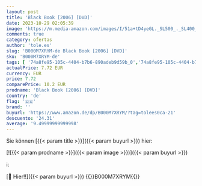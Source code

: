 ```yaml
---
layout: post
title: 'Black Book [2006] [DVD]'
date: 2023-10-29 02:05:39
image: 'https://m.media-amazon.com/images/I/51a+tD4yeGL._SL500_._SL400_.jpg'
comments: true
category: ofertas
author: 'tole.es'
slug: 'B000M7XRYM-de Black Book [2006] [DVD]'
sku: 'B000M7XRYM-de'
tags: [ '74a8fe95-105c-4404-b7b6-890adeb9d59b_0','74a8fe95-105c-4404-b7b6-890adeb9d59b_6201','Arborist Merchandising Root','Bürobedarf & Schreibwaren','Büromaterial','Content Stores','DVD & Blu-ray','Filme','Formulare & Dokumentation','Gebrauchte DVDs & Blu-rays','Kassenbücher','Self Service','Shops','Special Features Stores','🇩🇪', ]
actualPrice: 7.72 EUR
currency: EUR
price: 7.72
comparePrice: 10.2 EUR
prodname: 'Black Book [2006] [DVD]'
country: 'de'
flag: '🇩🇪'
brand: ''
buyurl: 'https://www.amazon.de/dp/B000M7XRYM/?tag=tolees0ca-21'
descuento: '24.31'
average: '9.49999999999998'
---
```


Sie können [{{< param title >}}]({{< param buyurl >}}) hier:

[![{{< param prodname >}}]({{< param image >}})]({{< param buyurl >}})

ℹ️:


[🛒 Hier!!]({{< param buyurl >}})
{{<world>}}B000M7XRYM{{</world>}}
